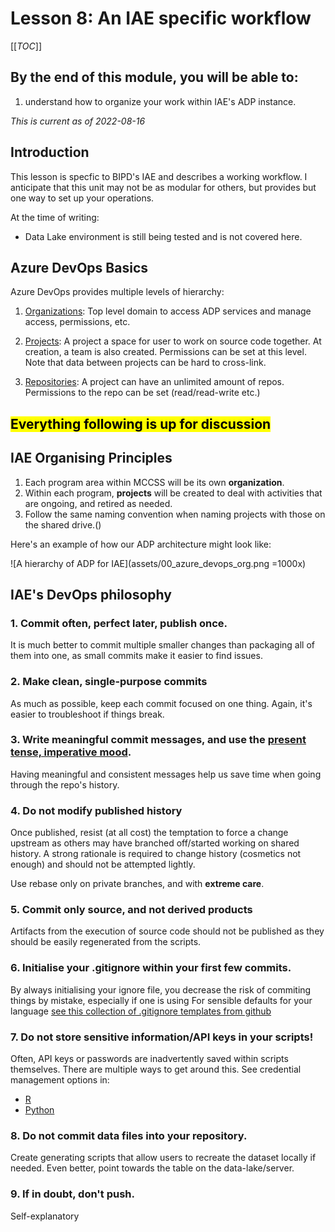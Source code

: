 # Lesson 8: An IAE specific workflow
[[_TOC_]]

## By the end of this module, you will be able to:
1. understand how to organize your work within IAE's ADP instance.


_This is current as of 2022-08-16_

## Introduction

This lesson is specfic to BIPD's IAE and describes a working workflow. I anticipate that this unit may not be as modular for others, but provides but one way to set up your operations.

At the time of writing:

+ Data Lake environment is still being tested and is not covered here. 


## Azure DevOps Basics

Azure DevOps provides multiple levels of hierarchy:

1. [Organizations](https://docs.microsoft.com/en-us/azure/devops/organizations/accounts/organization-management?view=azure-devops): Top level domain to access ADP services and manage access, permissions, etc.
   	
2. [Projects](https://docs.microsoft.com/en-us/azure/devops/organizations/projects/about-projects?view=azure-devops): A project a space for user to work on source code together. At creation, a team is also created. Permissions can be set at this level. Note that data between projects can be hard to cross-link.
   	
3. [Repositories](https://docs.microsoft.com/en-us/azure/devops/repos/git/create-new-repo?toc=%2Fazure%2Fdevops%2Forganizations%2Ftoc.json&bc=%2Fazure%2Fdevops%2Forganizations%2Fbreadcrumb%2Ftoc.json&view=azure-devops): A project can have an unlimited amount of repos. Permissions to the repo can be set (read/read-write etc.)
  
 
## <mark> Everything following is up for discussion </mark>

## IAE Organising Principles

1. Each program area within MCCSS will be its own **organization**.
2. Within each program, **projects** will be created to deal with activities that are ongoing, and retired as needed.
3. Follow the same naming convention when naming projects with those on the shared drive.()

Here's an example of how our ADP architecture might look like:

![A hierarchy of ADP for IAE](assets/00_azure_devops_org.png =1000x)

## IAE's DevOps philosophy


### 1. Commit often, perfect later, publish once.

It is much better to commit multiple smaller changes than packaging all of them into one, as small commits make it easier to find issues.


### 2. Make clean, single-purpose commits

As much as possible, keep each commit focused on one thing. Again, it's easier to troubleshoot if things break.

### 3. Write meaningful commit messages, and use the [present tense, imperative mood](https://git.kernel.org/pub/scm/git/git.git/tree/Documentation/SubmittingPatches?h=v2.36.1#n181).

Having meaningful and consistent messages help us save time when going through the repo's history. 

### 4. Do not modify published history

Once published, resist (at all cost) the temptation to force a change upstream as others may have branched off/started working on shared history. A strong rationale is required to change history (cosmetics not enough) and should not be attempted lightly.

Use rebase only on private branches, and with **extreme care**.

### 5. Commit only source, and not derived products

Artifacts from the execution of source code should not be published as they should be easily regenerated from the scripts.

### 6. Initialise your .gitignore within your first few commits.

By always initialising your ignore file, you decrease the risk of commiting things by mistake, especially if one is using For sensible defaults for your language [see this collection of .gitignore templates from github](https://github.com/github/gitignore)

### 7. Do not store sensitive information/API keys in your scripts!

Often, API keys or passwords are inadvertently saved within scripts themselves. There are multiple ways to get around this. See credential management options in:

+ [R](https://db.rstudio.com/best-practices/managing-credentials/)
+ [Python](https://towardsdatascience.com/keeping-credentials-safe-in-jupyter-notebooks-fbd215a8e311)
### 8. Do not commit data files into your repository.

Create generating scripts that allow users to recreate the dataset locally if needed. Even better, point towards the table on the data-lake/server.


### 9. If in doubt, don't push.

Self-explanatory